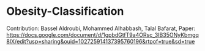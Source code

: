 # Obesity-Classification
Contribution:
Bassel Aldroubi, 
Mohammed Alhabbash, 
Talal Bafarat, 
Paper: https://docs.google.com/document/d/1gpbdGtfT9a4ORsc_3IB35ONyKbmgq8lX/edit?usp=sharing&ouid=102725914137395760196&rtpof=true&sd=true
